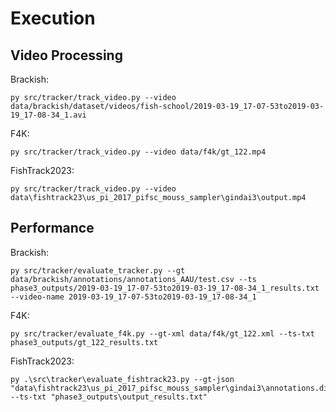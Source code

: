 # Execution

## Video Processing
Brackish:
```
py src/tracker/track_video.py --video data/brackish/dataset/videos/fish-school/2019-03-19_17-07-53to2019-03-19_17-08-34_1.avi        
```

F4K:
```
py src/tracker/track_video.py --video data/f4k/gt_122.mp4
```

FishTrack2023:
```
py src/tracker/track_video.py --video data\fishtrack23\us_pi_2017_pifsc_mouss_sampler\gindai3\output.mp4
```

## Performance
Brackish:
```
py src/tracker/evaluate_tracker.py --gt data/brackish/annotations/annotations_AAU/test.csv --ts phase3_outputs/2019-03-19_17-07-53to2019-03-19_17-08-34_1_results.txt --video-name 2019-03-19_17-07-53to2019-03-19_17-08-34_1
```

F4K:
```
py src/tracker/evaluate_f4k.py --gt-xml data/f4k/gt_122.xml --ts-txt phase3_outputs/gt_122_results.txt
```

FishTrack2023:
```
py .\src\tracker\evaluate_fishtrack23.py --gt-json "data\fishtrack23\us_pi_2017_pifsc_mouss_sampler\gindai3\annotations.dive.json" --ts-txt "phase3_outputs\output_results.txt"
```